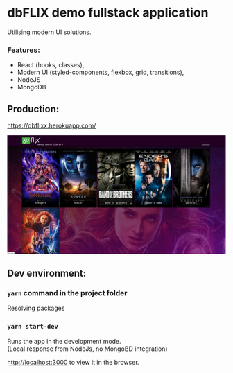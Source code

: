 # dbFLIX demo fullstack application
Utilising modern UI solutions.

### Features:
* React (hooks, classes),
* Modern UI (styled-components, flexbox, grid, transitions),
* NodeJS
* MongoDB

## Production:
https://dbflixx.herokuapp.com/

![alt text](https://github.com/dbstylesnet/dbflix/blob/master/screenshot.png)


## Dev environment: 

### `yarn` command in the project folder
Resolving packages

### `yarn start-dev`
Runs the app in the development mode.<br />
(Local response from NodeJs, no MongoBD integration)<br />

[http://localhost:3000](http://localhost:3000) to view it in the browser.
